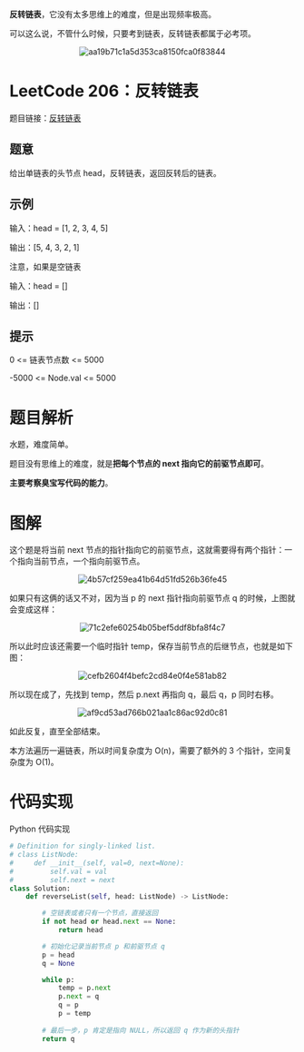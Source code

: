 **反转链表**，它没有太多思维上的难度，但是出现频率极高。

可以这么说，不管什么时候，只要考到链表，反转链表都属于必考项。

<div align=center>

![aa19b71c1a5d353ca8150fca0f83844](https://gitee.com/codegoudan/codegoudanIMG/raw/master/202112/20211223_230657632_0.jpg)

</div>

# LeetCode 206：反转链表

题目链接：[反转链表](https://leetcode-cn.com/problems/reverse-linked-list/)



## 题意

给出单链表的头节点 head，反转链表，返回反转后的链表。



## 示例

输入：head = [1, 2, 3, 4, 5]

输出：[5, 4, 3, 2, 1]



注意，如果是空链表



输入：head = []

输出：[]



## 提示

0 <= 链表节点数 <= 5000

-5000 <= Node.val <= 5000



# 题目解析

水题，难度简单。

题目没有思维上的难度，就是**把每个节点的 next 指向它的前驱节点即可**。

**主要考察臭宝写代码的能力**。



# 图解

这个题是将当前 next 节点的指针指向它的前驱节点，这就需要得有两个指针：一个指向当前节点，一个指向前驱节点。

<div align=center>

![4b57cf259ea41b64d51fd526b36fe45](https://gitee.com/codegoudan/codegoudanIMG/raw/master/202112/20211223_230913279_0.jpg)

</div>

如果只有这俩的话又不对，因为当 p 的 next 指针指向前驱节点 q 的时候，上图就会变成这样：

<div align=center>

![71c2efe60254b05bef5ddf8bfa8f4c7](https://gitee.com/codegoudan/codegoudanIMG/raw/master/202112/20211223_230929082_0.jpg)

</div>

所以此时应该还需要一个临时指针 temp，保存当前节点的后继节点，也就是如下图：

<div align=center>

![cefb2604f4befc2cd84e0f4e581ab82](https://gitee.com/codegoudan/codegoudanIMG/raw/master/202112/20211223_230959755_20.jpg)

</div>

所以现在成了，先找到 temp，然后 p.next 再指向 q，最后 q，p 同时右移。

<div align=center>

![af9cd53ad766b021aa1c86ac92d0c81](https://gitee.com/codegoudan/codegoudanIMG/raw/master/202112/20211223_231018835_0.jpg)

</div>

如此反复，直至全部结束。

本方法遍历一遍链表，所以时间复杂度为 O(n)，需要了额外的 3 个指针，空间复杂度为 O(1)。



# 代码实现

Python 代码实现

```Python
# Definition for singly-linked list.
# class ListNode:
#     def __init__(self, val=0, next=None):
#         self.val = val
#         self.next = next
class Solution:
    def reverseList(self, head: ListNode) -> ListNode:

        # 空链表或者只有一个节点，直接返回
        if not head or head.next == None:
            return head

        # 初始化记录当前节点 p 和前驱节点 q
        p = head
        q = None

        while p:
            temp = p.next
            p.next = q
            q = p
            p = temp
            
        # 最后一步，p 肯定是指向 NULL，所以返回 q 作为新的头指针
        return q
```



